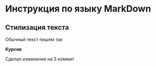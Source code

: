 # Инструкция по языку MarkDown

## Стилизация текста

Обычный текст пишем так

**Курсив**

Сделал изменения на 3 коммит